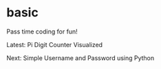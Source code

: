 # basic

Pass time coding for fun!

Latest: Pi Digit Counter Visualized

Next: Simple Username and Password using Python
